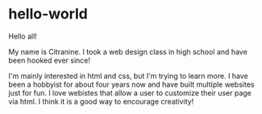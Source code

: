 # hello-world

Hello all!

My name is Citranine. I took a web design class in high school and have been hooked ever since!

I'm mainly interested in html and css, but I'm trying to learn more.
I have been a hobbyist for about four years now and have built multiple websites just for fun.
I love webistes that allow a user to customize their user page via html. I think it is a good way to encourage creativity!
